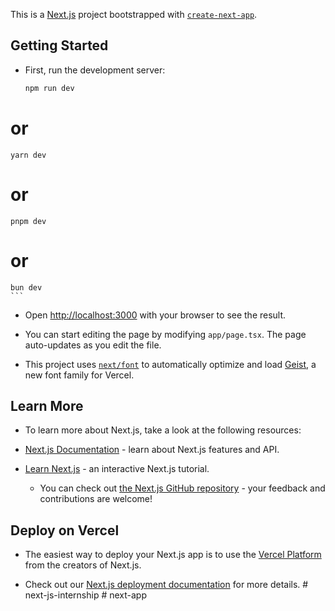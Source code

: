 This is a [Next.js](https://nextjs.org) project bootstrapped with [`create-next-app`](https://nextjs.org/docs/app/api-reference/cli/create-next-app).

## Getting Started

- First, run the development server:

    ```bash
    npm run dev
# or
    yarn dev
# or
    pnpm dev
# or
    bun dev
    ```

- Open [http://localhost:3000](http://localhost:3000) with your browser to see the result.

- You can start editing the page by modifying `app/page.tsx`. The page auto-updates as you edit the file.

- This project uses [`next/font`](https://nextjs.org/docs/app/building-your-application/optimizing/fonts) to    automatically optimize and load [Geist](https://vercel.com/font), a new font family for Vercel.

## Learn More

* To learn more about Next.js, take a look at the following resources:

- [Next.js Documentation](https://nextjs.org/docs) - learn about Next.js features and API.
- [Learn Next.js](https://nextjs.org/learn) - an interactive Next.js tutorial.

  * You can check out [the Next.js GitHub repository](https://github.com/vercel/next.js) - your feedback and contributions are welcome!

## Deploy on Vercel

* The easiest way to deploy your Next.js app is to use the [Vercel Platform](https://vercel.com/new?utm_medium=default-template&filter=next.js&utm_source=create-next-app&utm_campaign=create-next-app-readme) from the creators of Next.js.

* Check out our [Next.js deployment documentation](https://nextjs.org/docs/app/building-your-application/deploying) for more details.
#   n e x t - j s - i n t e r n s h i p 
 
 #   n e x t - a p p  
 